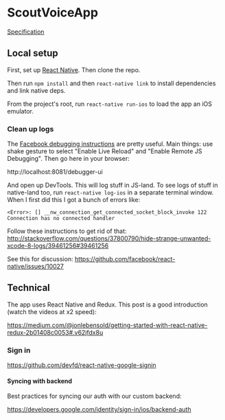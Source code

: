 # ScoutVoiceApp

[Specification](https://docs.google.com/document/d/1zzqsojz0pElWXLiUwgDRnK_4kMHD14qYAmkDdwLoXnA/edit#heading=h.xj8kk1760ixc)

## Local setup

First, set up [React Native](https://facebook.github.io/react-native/docs/getting-started.html#content). Then clone the repo.

Then run `npm install` and then `react-native link` to install dependencies and link native deps.

From the project's root, run `react-native run-ios` to load the app an iOS emulator.

### Clean up logs

The [Facebook debugging instructions](https://facebook.github.io/react-native/docs/debugging.html) are pretty useful. Main things: use shake gesture to select "Enable Live Reload" and "Enable Remote JS Debugging". Then go here in your browser:

http://localhost:8081/debugger-ui

And open up DevTools.  This will log stuff in JS-land.  To see logs of stuff in native-land too, run `react-native log-ios` in a separate terminal window.  When I first did this I got a bunch of errors like:

    <Error>: [] __nw_connection_get_connected_socket_block_invoke 122 Connection has no connected handler

Follow these instructions to get rid of that:
http://stackoverflow.com/questions/37800790/hide-strange-unwanted-xcode-8-logs/39461256#39461256

See this for discussion:
https://github.com/facebook/react-native/issues/10027

## Technical

The app uses React Native and Redux. This post is a good introduction (watch the videos at x2 speed):

https://medium.com/@jonlebensold/getting-started-with-react-native-redux-2b01408c0053#.v62jfdx8u

### Sign in

https://github.com/devfd/react-native-google-signin

#### Syncing with backend

Best practices for syncing our auth with our custom backend:

https://developers.google.com/identity/sign-in/ios/backend-auth
